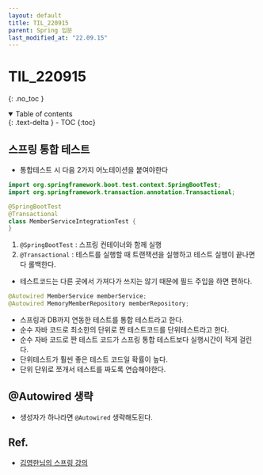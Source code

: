 ```yaml
---
layout: default
title: TIL_220915
parent: Spring 입문
last_modified_at: "22.09.15"
---
```


# TIL_220915
{: .no_toc }

<details open markdown="block">
  <summary>
    Table of contents
  </summary>
  {: .text-delta }
- TOC
{:toc}
</details>

## 스프링 통합 테스트
- 통합테스트 시 다음 2가지 어노테이션을 붙여야한다

```java
import org.springframework.boot.test.context.SpringBootTest;
import org.springframework.transaction.annotation.Transactional;

@SpringBootTest
@Transactional
class MemberServiceIntegrationTest {
}
```
1. <code class="language-plaintext highlighter-rouge">@SpringBootTest</code> : 스프링 컨테이너와 함께 실행
2. <code class="language-plaintext highlighter-rouge">@Transactional</code> : 테스트를 실행할 때 트랜잭션을 실행하고 테스트 실행이 끝나면 다 롤백한다.


- 테스트코드는 다른 곳에서 가져다가 쓰지는 않기 때문에 필드 주입을 하면 편하다.
```java
@Autowired MemberService memberService;
@Autowired MemoryMemberRepository memberRepository;
```

- 스프링과 DB까지 연동한 테스트를 통합 테스트라고 한다.
- 순수 자바 코드로 최소한의 단위로 짠 테스트코드를 단위테스트라고 한다.
- 순수 자바 코드로 짠 테스트 코드가 스프링 통합 테스트보다 실행시간이 적게 걸린다.
- <span class="bg-green-100">단위테스트가 훨씬 좋은 테스트 코드일 확률이 높다.</span> 
- 단위 단위로 쪼개서 테스트를 짜도록 연습해야한다.

## @Autowired 생략
- 생성자가 하나라면 <code class="language-plaintext highlighter-rouge">@Autowired</code> 생략해도된다.

## Ref.
- <a href="https://www.inflearn.com/course/%EC%8A%A4%ED%94%84%EB%A7%81-%EC%9E%85%EB%AC%B8-%EC%8A%A4%ED%94%84%EB%A7%81%EB%B6%80%ED%8A%B8/dashboard">김영한님의 스프링 강의</a>
